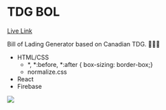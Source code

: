 TDG BOL
==============

[Live Link](http://bol.filipstepien.com)

Bill of Lading Generator based on Canadian TDG.  :truck::page_facing_up::large_orange_diamond:

+ HTML/CSS
  - *, *:before, *:after { box-sizing: border-box;}
  - normalize.css
+ React
+ Firebase

![](http://bol.filipstepien.com/assets/screenshot.jpg)
